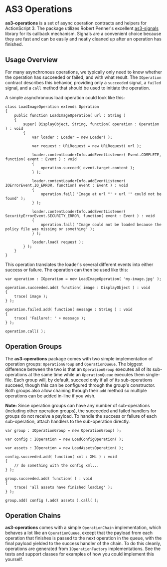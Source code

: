 AS3 Operations
==============

**as3-operations** is a set of async operation contracts and helpers for ActionScript 3.
The package utilizes Robert Penner's excellent [as3-signals][as3-signals] library for its
callback mechanism. Signals are a convenient choice because they are fast and can be easily
and neatly cleaned up after an operation has finished.

Usage Overview
--------------

For many asynchronous operations, we typically only need to know whether the operation has
succeeded or failed, and with what result. The `IOperation` contract describes this behavior,
providing only a `succeeded` signal, a `failed` signal, and a `call` method that should be used
to initiate the operation.

A simple asynchronous load operation could look like this:

	class LoadImageOperation extends Operation
	{
		public function LoadImageOperation( url : String )
		{
			super( DisplayObject, String, function( operation : Operation ) : void
			{
				var loader : Loader = new Loader( );
				
				var request : URLRequest = new URLRequest( url );
				
				loader.contentLoaderInfo.addEventListener( Event.COMPLETE, function( event : Event ) : void
				{
					operation.succeed( event.target.content );
				} );
				
				loader.contentLoaderInfo.addEventListener( IOErrorEvent.IO_ERROR, function( event : Event ) : void
				{
					operation.fail( 'Image at url "' + url '" could not be found' );
				} );
				
				loader.contentLoaderInfo.addEventListener( SecurityErrorEvent.SECURITY_ERROR, function( event : Event ) : void
				{
					operation.fail( 'Image could not be loaded because the policy file was missing or something' );
				} );
				
				loader.load( request );
			} );
		}
	}

This operation translates the loader's several different events into either success or failure. The operation
can then be used like this:

	var operation : IOperation = new LoadImageOperation( 'my-image.jpg' );
	
	operation.succeeded.add( function( image : DisplayObject ) : void
	{
		trace( image );
	} );
	
	operation.failed.add( function( message : String ) : void
	{
		trace( 'Failure!: ' + message );
	} );
	
	operation.call( );

Operation Groups
----------------

The **as3-operations** package comes with two simple implementation of operation groups: `OperationGroup` and
`OperationQueue`. The biggest difference between the two is that an `OperationGroup` executes all of its sub-operations
at the same time while an `OperationQueue` executes them single-file. Each group will, by default, succeed only if 
all of its sub-operations succeed, though this can be configured through the group's constructor. Both groups also
allow chaining through their `add` method so multiple operations can be added in-line if you wish.

**Note:** Since operation groups can have any number of sub-operations (including other operation groups), the succeeded
and failed handlers for groups do not receive a payload. To handle the success or failure of each sub-operation, attach
handlers to the sub-operation directly.

	var group : IOperationGroup = new OperationGroup( );
	
	var config : IOperation = new LoadConfigOperation( );
	
	var assets : IOperation = new LoadAssetsOperation( );
	
	config.succeeded.add( function( xml : XML ) : void
	{
		// do something with the config xml...
	} );
	
	group.succeeded.add( function( ) : void
	{
		trace( 'all assets have finished loading' );
	} );
	
	group.add( config ).add( assets ).call( );

Operation Chains
----------------

**as3-operations** comes with a simple `OperationChain` implementation, which behaves a lot like an `OperationQueue`,
except that the payload from each operation that finishes is passed to the next operation in the queue, with the final
payload yielded to the success handler of the chain. To do this cleanly, operations are generated from `IOperationFactory`
implementations. See the tests and support classes for examples of how you could implement this yourself.

[as3-signals]: https://github.com/robertpenner/as3-signals "as3-signals"